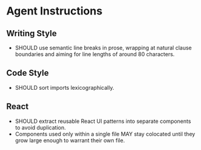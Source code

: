 # Agent Instructions

## Writing Style

- SHOULD use semantic line breaks in prose,
  wrapping at natural clause boundaries
  and aiming for line lengths of around 80 characters.

## Code Style

- SHOULD sort imports lexicographically.

## React

- SHOULD extract reusable React UI patterns into separate components
  to avoid duplication.
- Components used only within a single file MAY stay colocated
  until they grow large enough to warrant their own file.
